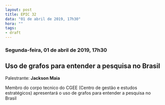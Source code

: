 ```yaml
---
layout: post
title: EPIC 32
data: "01 de abril de 2019, 17h30"
hora: ""
tags:
- draft
---
```


### Segunda-feira, 01 de abril de 2019, 17h30

## Uso de grafos para entender a pesquisa no Brasil
Palestrante: **Jackson Maia**

Membro do corpo tecnico do CGEE (Centro de gestão e estudos estratégicos) apresentará o uso de grafos para entender a pesquisa no Brasil 







